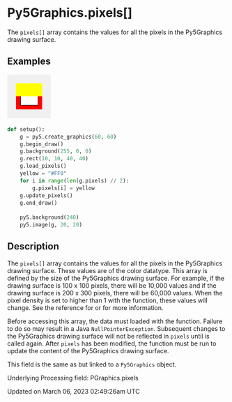 # Py5Graphics.pixels[]

The `pixels[]` array contains the values for all the pixels in the Py5Graphics drawing surface.

## Examples

<div class="example-table">

<div class="example-row"><div class="example-cell-image">

![example picture for pixels[]](/images/reference/Py5Graphics_pixels_0.png)

</div><div class="example-cell-code">

```python
def setup():
    g = py5.create_graphics(60, 60)
    g.begin_draw()
    g.background(255, 0, 0)
    g.rect(10, 10, 40, 40)
    g.load_pixels()
    yellow = "#FF0"
    for i in range(len(g.pixels) // 2):
        g.pixels[i] = yellow
    g.update_pixels()
    g.end_draw()

    py5.background(240)
    py5.image(g, 20, 20)
```

</div></div>

</div>

## Description

The `pixels[]` array contains the values for all the pixels in the Py5Graphics drawing surface. These values are of the color datatype. This array is defined by the size of the Py5Graphics drawing surface. For example, if the drawing surface is 100 x 100 pixels, there will be 10,000 values and if the drawing surface is 200 x 300 pixels, there will be 60,000 values. When the pixel density is set to higher than 1 with the [](py5graphics_pixel_density) function, these values will change. See the reference for [](py5graphics_pixel_width) or [](py5graphics_pixel_height) for more information. 

Before accessing this array, the data must loaded with the [](py5graphics_load_pixels) function. Failure to do so may result in a Java `NullPointerException`. Subsequent changes to the Py5Graphics drawing surface will not be reflected in `pixels` until [](py5graphics_load_pixels) is called again. After `pixels` has been modified, the [](py5graphics_update_pixels) function must be run to update the content of the Py5Graphics drawing surface.

This field is the same as [](sketch_pixels) but linked to a `Py5Graphics` object.

Underlying Processing field: PGraphics.pixels

Updated on March 06, 2023 02:49:26am UTC
